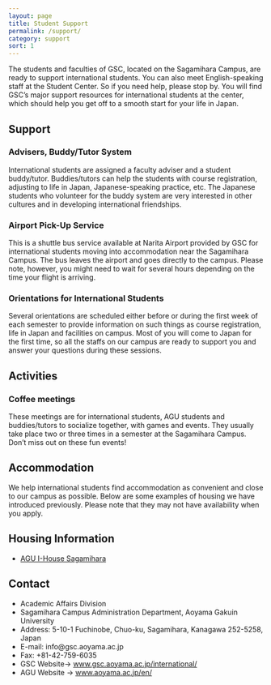 ```yaml
---
layout: page
title: Student Support
permalink: /support/
category: support
sort: 1
---
```


The students and faculties of GSC, located on the Sagamihara Campus, are ready to support international students. You can also meet English-speaking staff at the Student Center. So if you need help, please stop by. You will find GSC’s major support resources for international students at the center, which should help you get off to a smooth start for your life in Japan.

## Support
###  Advisers, Buddy/Tutor System
International students are assigned a faculty adviser and a student buddy/tutor. Buddies/tutors can help the students with course registration, adjusting to life in Japan, Japanese-speaking practice, etc. The Japanese students who volunteer for the buddy system are very interested in other cultures and in developing international friendships.

### Airport Pick-Up Service
This is a shuttle bus service available at Narita Airport provided by GSC for international students moving into accommodation near the Sagamihara Campus. The bus leaves the airport and goes directly to the campus. Please note, however, you might need to wait for several hours depending on the time your flight is arriving.

### Orientations for International Students
Several orientations are scheduled either before or during the first week of each semester to provide information on such things as course registration, life in Japan and facilities on campus. Most of you will come to Japan for the first time, so all the staffs on our campus are ready to support you and answer your questions during these sessions.

## Activities
### Coffee meetings
These meetings are for international students, AGU students and buddies/tutors to socialize together, with games and events. They usually take place two or three times in a semester at the Sagamihara Campus. Don’t miss out on these fun events!

## Accommodation
We help international students find accommodation as convenient and close to our campus as possible. Below are some examples of housing we have introduced previously. Please note that they may not have availability when you apply.

<h2 id="housing-information">Housing Information</h2>
<ul>
  <li><a href="http://www.aoyama.ac.jp/en/campuslife/student_life.html" target="_blank" class="pop">AGU I-House Sagamihara</a></li>
</ul>
<!--
## Housing Information
* [AGU I-House Sagamihara](http://www.aoyama.ac.jp/en/campuslife/student_life.html)
-->

<h2 id="contact">Contact</h2>
<ul>
  <li>Academic Affairs Division</li>
  <li>Sagamihara Campus Administration Department, Aoyama Gakuin University</li>
  <li>Address: 5-10-1 Fuchinobe, Chuo-ku, Sagamihara, Kanagawa 252-5258, Japan</li>
  <li>E-mail: info@gsc.aoyama.ac.jp</li>
  <li>Fax: +81-42-759-6035</li>
  <li>GSC Website-&gt; <a href="http://www.gsc.aoyama.ac.jp/international/">www.gsc.aoyama.ac.jp/international/</a></li>
  <li>AGU Website -&gt; <a href="http://www.aoyama.ac.jp/en/" target="_blank" class="pop">www.aoyama.ac.jp/en/</a></li>
</ul>
<!--
## Contact
* Academic Affairs Division
* Sagamihara Campus Administration Department, Aoyama Gakuin University
* Address: 5-10-1 Fuchinobe, Chuo-ku, Sagamihara, Kanagawa 252-5258, Japan
* E-mail: info@gsc.aoyama.ac.jp
* Fax: +81-42-759-6035
* GSC Website-> [www.gsc.aoyama.ac.jp/international/](http://www.gsc.aoyama.ac.jp/international/)
* AGU Website -> [www.aoyama.ac.jp/en/](http://www.aoyama.ac.jp/en/)
-->
